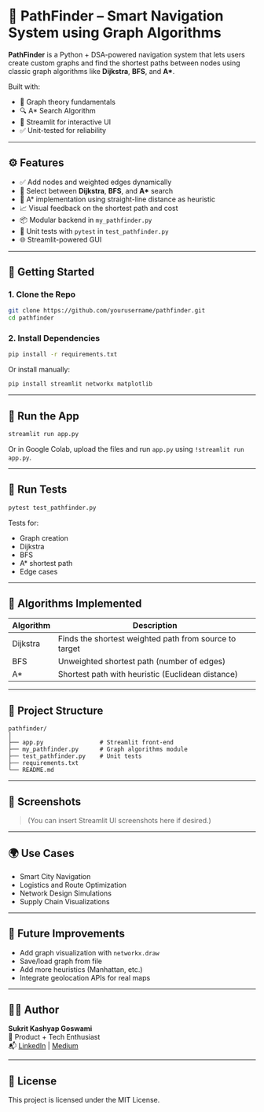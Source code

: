 # 🧭 PathFinder – Smart Navigation System using Graph Algorithms

**PathFinder** is a Python + DSA-powered navigation system that lets users create custom graphs and find the shortest paths between nodes using classic graph algorithms like **Dijkstra**, **BFS**, and **A\***.

Built with:
- 🧠 Graph theory fundamentals
- 🔍 A* Search Algorithm
- 🚀 Streamlit for interactive UI
- ✅ Unit-tested for reliability

---

## ⚙️ Features

- ✅ Add nodes and weighted edges dynamically
- 📌 Select between **Dijkstra**, **BFS**, and **A\*** search
- 🧠 A* implementation using straight-line distance as heuristic
- 📈 Visual feedback on the shortest path and cost
- 📦 Modular backend in `my_pathfinder.py`
- 🧪 Unit tests with `pytest` in `test_pathfinder.py`
- 🌐 Streamlit-powered GUI

---

## 🏁 Getting Started

### 1. Clone the Repo

```bash
git clone https://github.com/yourusername/pathfinder.git
cd pathfinder
```

### 2. Install Dependencies

```bash
pip install -r requirements.txt
```

Or install manually:

```bash
pip install streamlit networkx matplotlib
```

---

## 🚀 Run the App

```bash
streamlit run app.py
```

Or in Google Colab, upload the files and run `app.py` using `!streamlit run app.py`.

---

## 🧪 Run Tests

```bash
pytest test_pathfinder.py
```

Tests for:
- Graph creation
- Dijkstra
- BFS
- A* shortest path
- Edge cases

---

## 🧠 Algorithms Implemented

| Algorithm  | Description |
|------------|-------------|
| Dijkstra   | Finds the shortest weighted path from source to target |
| BFS        | Unweighted shortest path (number of edges) |
| A\*        | Shortest path with heuristic (Euclidean distance) |

---

## 📁 Project Structure

```
pathfinder/
│
├── app.py                # Streamlit front-end
├── my_pathfinder.py      # Graph algorithms module
├── test_pathfinder.py    # Unit tests
├── requirements.txt
└── README.md
```

---

## 📸 Screenshots

> (You can insert Streamlit UI screenshots here if desired.)

---

## 🌍 Use Cases

- Smart City Navigation
- Logistics and Route Optimization
- Network Design Simulations
- Supply Chain Visualizations

---

## 📌 Future Improvements

- Add graph visualization with `networkx.draw`
- Save/load graph from file
- Add more heuristics (Manhattan, etc.)
- Integrate geolocation APIs for real maps

---

## 👨‍💻 Author

**Sukrit Kashyap Goswami**  
🧠 Product + Tech Enthusiast  
📬 [LinkedIn](https://linkedin.com/in/sukritgoswami) | [Medium](https://medium.com/@yourusername)

---

## 📜 License

This project is licensed under the MIT License.
